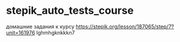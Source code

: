 # stepik_auto_tests_course
домашние задания к курсу
https://stepik.org/lesson/187065/step/7?unit=161976
lghmhgknkkkn7
